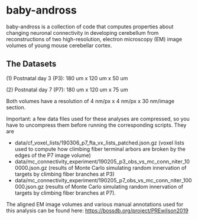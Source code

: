 # baby-andross

baby-andross is a collection of code that computes properties about changing neuronal connectivity in developing cerebellum 
from reconstructions of two high-resolution, electron microscopy (EM) image volumes of young mouse cerebellar cortex.

## The Datasets
(1) Postnatal day 3 (P3): 180 um x 120 um x 50 um

(2) Postnatal day 7 (P7): 180 um x 120 um x 75 um

Both volumes have a resolution of 4 nm/px x 4 nm/px x 30 nm/image section.

Important: a few data files used for these analyses are compressed, so you have to uncompress them before running the corresponding scripts. They are
- data/cf_voxel_lists/190306_p7_fta_vx_lists_patched.json.gz (voxel lists used to compute how climbing fiber terminal arbors are broken by the edges of the P7 image volume)
- data/mc_connectivity_experiment/190205_p3_obs_vs_mc_conn_niter_100000.json.gz (results of Monte Carlo simulating random innervation of targets by climbing fiber branches at P3)
- data/mc_connectivity_experiment/190205_p7_obs_vs_mc_conn_niter_100000.json.gz (results of Monte Carlo simulating random innervation of targets by climbing fiber branches at P7).

The aligned EM image volumes and various manual annotations used for this analysis can be found here:
https://bossdb.org/project/PREwilson2019
